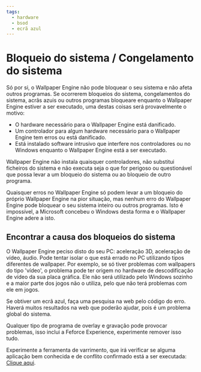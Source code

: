 ```yaml
---
tags:
  - hardware
  - bsod
  - ecrã azul
---
```


# Bloqueio do sistema / Congelamento do sistema
Só por si, o Wallpaper Engine não pode bloquear o seu sistema e não afeta outros programas. Se ocorrerem bloqueios do sistema, congelamentos do sistema, acrãs azuis ou outros programas bloqueare enquanto o Wallpaper Engine estiver a ser executado, uma destas coisas será provavelmente o motivo:

* O hardware necessário para o Wallpaper Engine está danificado.
* Um controlador para algum hardware necessário para o Wallpaper Engine tem erros ou está danificado.
* Está instalado software intrusivo que interfere nos controladores ou no Windows enquanto o Wallpaper Engine está a ser executado.

Wallpaper Engine não instala quaisquer controladores, não substitui ficheiros do sistema e não executa seja o que for perigoso ou questionável que possa levar a um bloqueio do sistema ou ao bloqueio de outro programa.

Quaisquer erros no Wallpaper Engine só podem levar a um bloqueio do próprio Wallpaper Engine na pior situação, mas nenhum erro do Wallpaper Engine pode bloquear o seu sistema inteiro ou outros programas. Isto é impossível, a Microsoft concebeu o Windows desta forma e o Wallpaper Engine adere a isto.

## Encontrar a causa dos bloqueios do sistema
O Wallpaper Engine peciso disto do seu PC: aceleração 3D, aceleração de vídeo, áudio. Pode tentar isolar o que está errado no PC utilizando tipos diferentes de wallpaper. Por exemplo, se só tiver problemas com wallpapers do tipo 'vídeo', o problema pode ter origem no hardware de descodificação de vídeo da sua placa gráfica. Ele não será utilizado pelo Windows sozinho e a maior parte dos jogos não o utiliza, pelo que não terá problemas com ele em jogos.

Se obtiver um ecrã azul, faça uma pesquisa na web pelo código do erro. Haverá muitos resultados na web que poderão ajudar, pois é um problema global do sistema.

Qualquer tipo de programa de overlay e gravação pode provocar problemas, isso inclui a Feforce Experience, experimente remover isso tudo.

Experimente a ferramenta de varrimento, que irá verificar se alguma aplicação bem conhecida e de conflito confirmado está a ser executada: [Clique aqui](/debug/scantool.html).